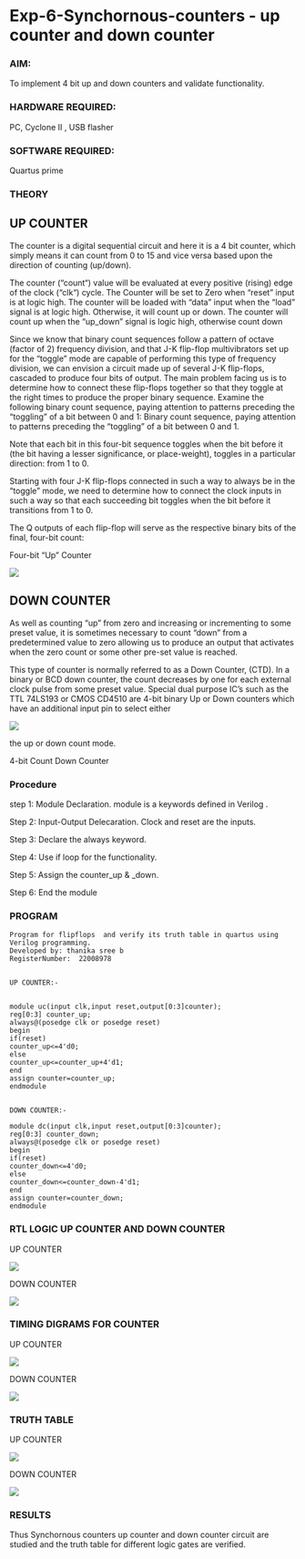 # Exp-6-Synchornous-counters - up counter and down counter 

### AIM: 

To implement 4 bit up and down counters and validate  functionality.

### HARDWARE REQUIRED:

 PC, Cyclone II , USB flasher

### SOFTWARE REQUIRED: 

  Quartus prime

### THEORY 

## UP COUNTER 

The counter is a digital sequential circuit and here it is a 4 bit counter, which simply means it can count from 0 to 15 and vice versa based upon the direction of counting (up/down). 

The counter (“count“) value will be evaluated at every positive (rising) edge of the clock (“clk“) cycle. The Counter will be set to Zero when “reset” input is at logic high. The counter will be loaded with “data” input when the “load” signal is at logic high. Otherwise, it will count up or down.
The counter will count up when the “up_down” signal is logic high, otherwise count down

Since we know that binary count sequences follow a pattern of octave (factor of 2) frequency division, and that J-K flip-flop multivibrators set up for the “toggle” mode are capable of performing this type of frequency division, we can envision a circuit made up of several J-K flip-flops, cascaded to produce four bits of output. The main problem facing us is to determine how to connect these flip-flops together so that they toggle at the right times to produce the proper binary sequence. Examine the following binary count sequence, paying attention to patterns preceding the “toggling” of a bit between 0 and 1:
Binary count sequence, paying attention to patterns preceding the “toggling” of a bit between 0 and 1.

Note that each bit in this four-bit sequence toggles when the bit before it (the bit having a lesser significance, or place-weight), toggles in a particular direction: from 1 to 0.

Starting with four J-K flip-flops connected in such a way to always be in the “toggle” mode, we need to determine how to connect the clock inputs in such a way so that each succeeding bit toggles when the bit before it transitions from 1 to 0.

The Q outputs of each flip-flop will serve as the respective binary bits of the final, four-bit count:

Four-bit “Up” Counter

![](/sync1.png)

## DOWN COUNTER 

As well as counting “up” from zero and increasing or incrementing to some preset value, it is sometimes necessary to count “down” from a predetermined value to zero allowing us to produce an output that activates when the zero count or some other pre-set value is reached.

This type of counter is normally referred to as a Down Counter, (CTD). In a binary or BCD down counter, the count decreases by one for each external clock pulse from some preset value. Special dual purpose IC’s such as the TTL 74LS193 or CMOS CD4510 are 4-bit binary Up or Down counters which have an additional input pin to select either 

![](/sync2.png)

 the up or down count mode.

4-bit Count Down Counter

### Procedure

step 1: Module Declaration. module is a keywords defined in Verilog . 

Step 2: Input-Output Delecaration. Clock and reset are the inputs. 

Step 3: Declare the always keyword. 

Step 4: Use if loop for the functionality.

Step 5: Assign the counter_up & _down. 

Step 6: End the module

### PROGRAM 
```
Program for flipflops  and verify its truth table in quartus using Verilog programming.
Developed by: thanika sree b
RegisterNumber:  22008978


UP COUNTER:-


module uc(input clk,input reset,output[0:3]counter);
reg[0:3] counter_up;
always@(posedge clk or posedge reset)
begin
if(reset)
counter_up<=4'd0;
else
counter_up<=counter_up+4'd1;
end
assign counter=counter_up;
endmodule


DOWN COUNTER:-

module dc(input clk,input reset,output[0:3]counter);
reg[0:3] counter_down;
always@(posedge clk or posedge reset)
begin
if(reset)
counter_down<=4'd0;
else
counter_down<=counter_down-4'd1;
end
assign counter=counter_down;
endmodule
```

### RTL LOGIC UP COUNTER AND DOWN COUNTER  

UP COUNTER

![](/p1.png)

DOWN COUNTER

![](/p2.png)

### TIMING DIGRAMS FOR COUNTER  

UP COUNTER

![](/p3.png)

DOWN COUNTER

![](/p4.png)

### TRUTH TABLE 

UP COUNTER

![](/p5.png)

DOWN COUNTER

![](/p6.png)

### RESULTS 

Thus Synchornous counters up counter and down counter circuit are studied and the truth table for different logic gates are verified.
